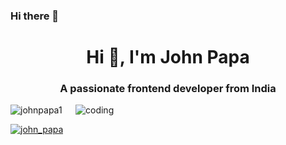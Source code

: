### Hi there 👋
<h1 align="center">Hi 👋, I'm John Papa</h1>
<h3 align="center">A passionate frontend developer from India</h3>
<img  align="right"  alt ="coding"  width ="400"  src="https://image.shutterstock.com/image-vector/young-woman-writes-code-on-260nw-1731157933.jpg">
<p align="left"> <img src="https://komarev.com/ghpvc/?username=johnpapa1&label=Profile%20views&color=0e75b6&style=flat" alt="johnpapa1" /> </p>

<p align="left"> <a href="https://twitter.com/john_papa" target="blank"><img src="https://img.shields.io/twitter/follow/john_papa?logo=twitter&style=for-the-badge" alt="john_papa" /></a> </p>
<!--
**johnpapa1/johnpapa1** is a ✨ _special_ ✨ repository because its `README.md` (this file) appears on your GitHub profile.

Here are some ideas to get you started:

- 🔭 I’m currently working on ...
- 🌱 I’m currently learning ...
- 👯 I’m looking to collaborate on ...
- 🤔 I’m looking for help with ...
- 💬 Ask me about ...
- 📫 How to reach me: ...
- 😄 Pronouns: ...
- ⚡ Fun fact: ...
-->


<h3 align="left">Connect with me:</h3>
<p align="left">
<a href="https://twitter.com/john_papa" target="blank"><img align="center" src="https://raw.githubusercontent.com/rahuldkjain/github-profile-readme-generator/master/src/images/icons/Social/twitter.svg" alt="john_papa" height="30" width="40" /></a>
</p>

<h3 align="left">Languages and Tools:</h3>
<p align="left"> <a href="https://getbootstrap.com" target="_blank" rel="noreferrer"> <img src="https://raw.githubusercontent.com/devicons/devicon/master/icons/bootstrap/bootstrap-plain-wordmark.svg" alt="bootstrap" width="40" height="40"/> </a> <a href="https://www.w3schools.com/css/" target="_blank" rel="noreferrer"> <img src="https://raw.githubusercontent.com/devicons/devicon/master/icons/css3/css3-original-wordmark.svg" alt="css3" width="40" height="40"/> </a> <a href="https://www.w3.org/html/" target="_blank" rel="noreferrer"> <img src="https://raw.githubusercontent.com/devicons/devicon/master/icons/html5/html5-original-wordmark.svg" alt="html5" width="40" height="40"/> </a> <a href="https://developer.mozilla.org/en-US/docs/Web/JavaScript" target="_blank" rel="noreferrer"> <img src="https://raw.githubusercontent.com/devicons/devicon/master/icons/javascript/javascript-original.svg" alt="javascript" width="40" height="40"/> </a> <a href="https://reactjs.org/" target="_blank" rel="noreferrer"> <img src="https://raw.githubusercontent.com/devicons/devicon/master/icons/react/react-original-wordmark.svg" alt="react" width="40" height="40"/> </a> <a href="https://reactnative.dev/" target="_blank" rel="noreferrer"> <img src="https://reactnative.dev/img/header_logo.svg" alt="reactnative" width="40" height="40"/> </a> </p>

<p>&nbsp;<img align="center" src="https://github-readme-stats.vercel.app/api?username=johnpapa1&show_icons=true&locale=en" alt="johnpapa1" /></p>

<p><img align="center" src="https://github-readme-streak-stats.herokuapp.com/?user=johnpapa1&" alt="johnpapa1" /></p>

